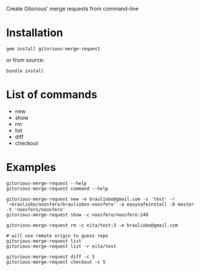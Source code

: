 Create Gitorious' merge requests from command-line

Installation
============

    gem install gitorious-merge-request

or from source:

    bundle install

List of commands
================

*   new
*   show
*   rm
*   list
*   diff
*   checkout

Examples
========

    gitorious-merge-request --help
    gitorious-merge-request command --help

    gitorious-merge-request new -e brauliobo@gmail.com -s 'test' -r '~brauliobo/noosfero/brauliobos-noosfero' -a easysafeinstall -b master -t 'noosfero/noosfero'
    gitorious-merge-request show -c noosfero/noosfero:248

    gitorious-merge-request rm -c eita/test:3 -e brauliobo@gmail.com

    # will use remote origin to guess repo
    gitorious-merge-request list
    gitorious-merge-request list -r eita/test

    gitorious-merge-request diff -c 5
    gitorious-merge-request checkout -c 5






